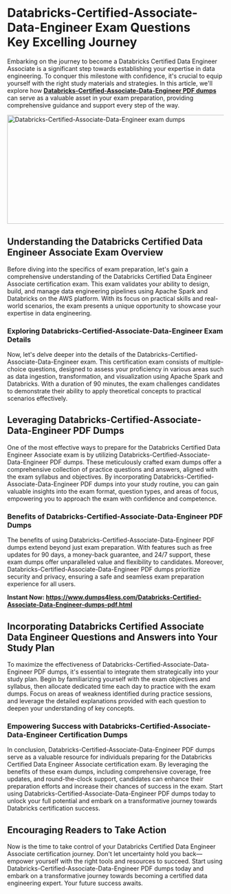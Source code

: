 <p>&nbsp;</p>
<h1><strong>Databricks-Certified-Associate-Data-Engineer Exam&nbsp;Questions Key&nbsp;Excelling&nbsp;Journey</strong></h1>
<p>Embarking on the journey to become a Databricks Certified Data Engineer Associate is a significant step towards establishing your expertise in data engineering. To conquer this milestone with confidence, it's crucial to equip yourself with the right study materials and strategies. In this article, we'll explore how <a href="https://www.dumps4less.com/Databricks-Certified-Associate-Data-Engineer-dumps-pdf.html"><strong>Databricks-Certified-Associate-Data-Engineer PDF dumps</strong></a> can serve as a valuable asset in your exam preparation, providing comprehensive guidance and support every step of the way.</p>
<p><a href="https://www.dumps4less.com/Databricks-Certified-Associate-Data-Engineer-dumps-pdf.html"><img src="https://i.ibb.co/X5n2HkL/image.png" alt="Databricks-Certified-Associate-Data-Engineer exam dumps" width="760" height="253" /></a></p>
<h2><strong>Understanding the Databricks Certified Data Engineer Associate Exam Overview</strong></h2>
<p>Before diving into the specifics of exam preparation, let's gain a comprehensive understanding of the Databricks Certified Data Engineer Associate certification exam. This exam validates your ability to design, build, and manage data engineering pipelines using Apache Spark and Databricks on the AWS platform. With its focus on practical skills and real-world scenarios, the exam presents a unique opportunity to showcase your expertise in data engineering.</p>
<h3><strong>Exploring Databricks-Certified-Associate-Data-Engineer Exam Details</strong></h3>
<p>Now, let's delve deeper into the details of the Databricks-Certified-Associate-Data-Engineer exam. This certification exam consists of multiple-choice questions, designed to assess your proficiency in various areas such as data ingestion, transformation, and visualization using Apache Spark and Databricks. With a duration of 90 minutes, the exam challenges candidates to demonstrate their ability to apply theoretical concepts to practical scenarios effectively.</p>
<h2><strong>Leveraging Databricks-Certified-Associate-Data-Engineer PDF Dumps</strong></h2>
<p>One of the most effective ways to prepare for the Databricks Certified Data Engineer Associate exam is by utilizing Databricks-Certified-Associate-Data-Engineer PDF dumps. These meticulously crafted exam dumps offer a comprehensive collection of practice questions and answers, aligned with the exam syllabus and objectives. By incorporating Databricks-Certified-Associate-Data-Engineer PDF dumps into your study routine, you can gain valuable insights into the exam format, question types, and areas of focus, empowering you to approach the exam with confidence and competence.</p>
<h3><strong>Benefits of Databricks-Certified-Associate-Data-Engineer PDF Dumps</strong></h3>
<p>The benefits of using Databricks-Certified-Associate-Data-Engineer PDF dumps extend beyond just exam preparation. With features such as free updates for 90 days, a money-back guarantee, and 24/7 support, these exam dumps offer unparalleled value and flexibility to candidates. Moreover, Databricks-Certified-Associate-Data-Engineer PDF dumps prioritize security and privacy, ensuring a safe and seamless exam preparation experience for all users.</p>
<p><strong>Instant Now: <a href="https://www.dumps4less.com/Databricks-Certified-Associate-Data-Engineer-dumps-pdf.html">https://www.dumps4less.com/Databricks-Certified-Associate-Data-Engineer-dumps-pdf.html</a></strong></p>
<h2><strong>Incorporating Databricks Certified Associate Data Engineer Questions and Answers into Your Study Plan</strong></h2>
<p>To maximize the effectiveness of Databricks-Certified-Associate-Data-Engineer PDF dumps, it's essential to integrate them strategically into your study plan. Begin by familiarizing yourself with the exam objectives and syllabus, then allocate dedicated time each day to practice with the exam dumps. Focus on areas of weakness identified during practice sessions, and leverage the detailed explanations provided with each question to deepen your understanding of key concepts.</p>
<h3><strong>Empowering Success with Databricks-Certified-Associate-Data-Engineer Certification Dumps</strong></h3>
<p>In conclusion, Databricks-Certified-Associate-Data-Engineer PDF dumps serve as a valuable resource for individuals preparing for the Databricks Certified Data Engineer Associate certification exam. By leveraging the benefits of these exam dumps, including comprehensive coverage, free updates, and round-the-clock support, candidates can enhance their preparation efforts and increase their chances of success in the exam. Start using Databricks-Certified-Associate-Data-Engineer PDF dumps today to unlock your full potential and embark on a transformative journey towards Databricks certification success.</p>
<h2><strong>Encouraging Readers to Take Action</strong></h2>
<p>Now is the time to take control of your Databricks Certified Data Engineer Associate certification journey. Don't let uncertainty hold you back&mdash;empower yourself with the right tools and resources to succeed. Start using Databricks-Certified-Associate-Data-Engineer PDF dumps today and embark on a transformative journey towards becoming a certified data engineering expert. Your future success awaits.</p>
